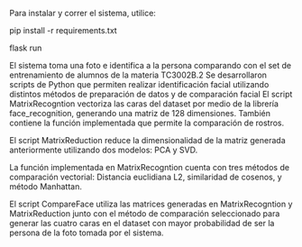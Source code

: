 Para instalar y correr el sistema, utilice:

pip install -r requirements.txt

flask run


El sistema toma una foto e identifica a la persona comparando con el set de entrenamiento de alumnos de la materia TC3002B.2
Se desarrollaron scripts de Python que permiten realizar 
identificación facial utilizando distintos métodos de preparación de datos y de comparación facial
El script MatrixRecogntion vectoriza las caras del dataset por medio de la librería face_recognition,
generando una matriz de 128 dimensiones. También contiene la función implementada que permite la comparación de rostros.

El script MatrixReduction reduce la dimensionalidad de la matriz generada anteriormente utilizando dos modelos:
                                PCA y SVD.
 
La función implementada en MatrixRecogntion cuenta con tres métodos de comparación vectorial: Distancia euclidiana L2, similaridad de cosenos, y método Manhattan.

El script CompareFace utiliza las matrices generadas en MatrixRecogntion y MatrixReduction junto con el método de comparación seleccionado para generar las cuatro caras en el dataset con mayor probabilidad de ser la persona de la foto tomada por el sistema.
